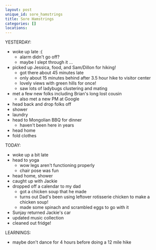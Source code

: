 ```yaml
---
layout: post
unique_id: sore_hamstrings
title: Sore Hamstrings
categories: []
locations: 
---
```


YESTERDAY:
* woke up late :(
  * alarm didn't go off?
  * maybe I slept through it ...
* picked up Jessica, food, and Sam/Dillon for hiking!
  * got there about 45 minutes late
  * only about 15 minutes behind after 3.5 hour hike to visitor center
  * lovely views with green hills for once!
  * saw lots of ladybugs clustering and mating
* met a few new folks including Brian's long lost cousin
  * also met a new PM at Google
* head back and drop folks off
* shower
* laundry
* head to Mongolian BBQ for dinner
  * haven't been here in years
* head home
* fold clothes

TODAY:
* woke up a bit late
* head to yoga
  * wow legs aren't functioning properly
  * chair pose was fun
* head home, shower
* caught up with Jackie
* dropped off a calendar to my dad
  * got a chicken soup that he made
  * turns out Dad's been using leftover rotisserie chicken to make a chicken soup!
  * made some spinach and scrambled eggs to go with it
* Sunjay returned Jackie's car
* updated music collection
* cleaned out fridge!

LEARNINGS:
* maybe don't dance for 4 hours before doing a 12 mile hike
